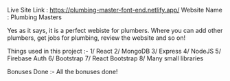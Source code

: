 Live Site Link : https://plumbing-master-font-end.netlify.app/
Website Name : Plumbing Masters

Yes as it says, it is a perfect webiste for plumbers. Where you can add other plumbers, get jobs for plumbing, review the website and so on!

Things used in this project :-
1/ React
2/ MongoDB
3/ Express
4/ NodeJS
5/ Firebase Auth
6/ Bootstrap
7/ React Bootstrap
8/ Many small libraries

Bonuses Done :-
All the bonuses done!
